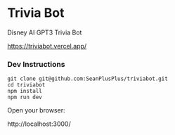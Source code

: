 # Trivia Bot

Disney AI GPT3 Trivia Bot

https://triviabot.vercel.app/

### Dev Instructions

```
git clone git@github.com:SeanPlusPlus/triviabot.git
cd triviabot
npm install
npm run dev
```

Open your browser:

http://localhost:3000/
